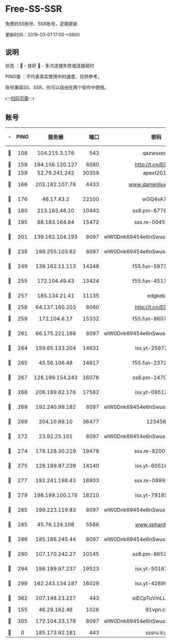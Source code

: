 # Free-SS-SSR

免费的SS账号、SSR账号，定期更新

更新时间：2019-03-01 17:00 +0800

## 说明

状态     ：🙂 - 良好 🙁 - 多次连接失败或连接超时

PING值   ：不代表真实使用中的速度，仅供参考。

账号兼容SS、SSR，你可以自由在两个软件中使用。

👉[扫码页面](https://liesauer.github.io/free-ss-ssr.github.io/)👈

## 账号

|-|PING|服务器|端口|密码|加密方式|区域|
|:----:|:----:|:-----:|-----:|:----:|:----:|:----:|
|🙂|108|104.215.3.176|543|qazwsxedc|aes-256-gcm|JP|
|🙂|159|194.156.120.127|8080|http://t.cn/EGJIyrl|rc4-md5|RU|
|🙂|159|52.79.241.242|30359|apext2019|chacha20|KR|
|🙂|166|202.182.107.78|4433|www.darrenliuwei.com|aes-256-cfb|JP|
|🙂|176|46.17.43.2|22100|wGQ4vA7D|aes-256-gcm|RU|
|🙂|180|213.183.48.10|10443|ss8.pm-67787720|rc4-md5|RU|
|🙂|195|68.183.164.84|15472|ssx.re-00459440|aes-256-cfb|US|
|🙂|201|139.162.104.193|8097|eIW0Dnk69454e6nSwuspv9DmS201tQ0D|aes-256-cfb|JP|
|🙂|238|198.255.103.62|8097|eIW0Dnk69454e6nSwuspv9DmS201tQ0D|aes-256-cfb|US|
|🙂|249|139.162.11.113|14248|f55.fun-59730477|aes-256-cfb|SG|
|🙂|255|172.104.49.43|13424|f55.fun-45173439|aes-256-cfb|SG|
|🙂|257|185.134.21.41|11135|edgkeb|aes-256-cfb|GB|
|🙂|258|64.137.160.203|8080|http://t.cn/EGJIyrl|rc4-md5|CA|
|🙂|259|172.104.6.17|15332|f55.fun-86079232|aes-256-cfb|US|
|🙂|261|66.175.221.168|8097|eIW0Dnk69454e6nSwuspv9DmS201tQ0D|aes-256-cfb|US|
|🙂|264|159.65.133.204|14631|isx.yt-25972344|aes-256-cfb|SG|
|🙂|265|45.56.106.48|14817|f55.fun-23726526|aes-256-cfb|US|
|🙂|267|128.199.154.243|16076|ss8.pm-14706202|aes-256-cfb|SG|
|🙂|268|206.189.82.176|17582|isx.yt-09512157|aes-256-cfb|SG|
|🙂|269|192.240.99.182|8097|eIW0Dnk69454e6nSwuspv9DmS201tQ0D|aes-256-cfb|US|
|🙂|269|204.10.89.10|36477|123456|aes-256-cfb|US|
|🙂|272|23.92.25.101|8097|eIW0Dnk69454e6nSwuspv9DmS201tQ0D|aes-256-cfb|US|
|🙂|274|178.128.30.219|19478|ssx.re-82003000|aes-256-cfb|SG|
|🙂|275|128.199.97.239|14140|isx.yt-60518529|aes-256-cfb|SG|
|🙂|277|192.241.198.43|18803|ssx.re-08999110|aes-256-cfb|US|
|🙂|279|198.199.100.178|18210|isx.yt-79185401|aes-256-cfb|US|
|🙂|285|199.223.119.83|8097|eIW0Dnk69454e6nSwuspv9DmS201tQ0D|aes-256-cfb|US|
|🙂|285|45.76.124.108|5566|www.sphard.com|aes-256-cfb|AU|
|🙂|286|185.186.245.44|8097|eIW0Dnk69454e6nSwuspv9DmS201tQ0D|aes-256-cfb|NL|
|🙂|290|107.170.242.27|10145|ss8.pm-86538525|aes-256-cfb|US|
|🙂|294|198.199.97.237|19523|isx.yt-50167481|aes-256-cfb|US|
|🙂|299|162.243.134.187|16029|isx.yt-42890959|aes-256-cfb|US|
|🙂|362|207.148.23.227|443|oiECpTuVmLLxk4Ts|aes-256-cfb|US|
|🙂|155|46.29.162.46|1026|91vpn.cf|rc4-md5|RU|
|🙂|305|172.104.33.178|8097|eIW0Dnk69454e6nSwuspv9DmS201tQ0D|aes-256-cfb|SG|
|🙁|0|185.173.92.181|443|sssru.icu|rc4-md5|RU|
